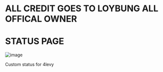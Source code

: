# ALL CREDIT GOES TO LOYBUNG ALL OFFICAL OWNER


# STATUS PAGE
![image](https://github.com/4levy/custom-status-4levy/assets/100963276/a7dfbc37-5529-4049-8df9-6148805c55c5)


Custom status for 4levy
